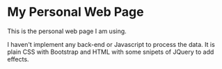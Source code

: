 # My Personal Web Page

This is the personal web page I am using. 

I haven't implement any back-end or Javascript to process the data. It is plain CSS with Bootstrap and HTML with some snipets of JQuery to add effects.
